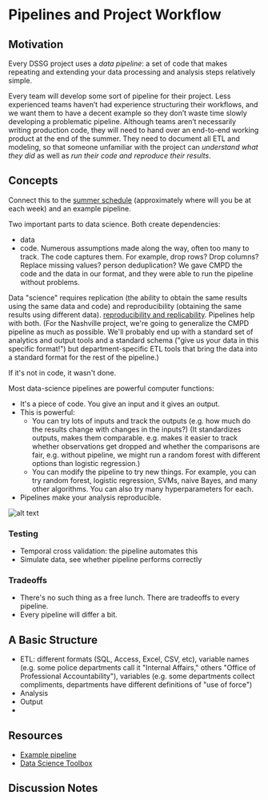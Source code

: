 # Pipelines and Project Workflow

## Motivation
Every DSSG project uses a *data pipeline*: a set of code that makes repeating and extending your data processing and analysis steps relatively simple.

Every team will develop some sort of pipeline for their project. Less experienced teams haven’t had experience structuring their workflows, and we want them to have a decent example so they don’t waste time slowly developing a problematic pipeline. Although teams aren’t necessarily writing production code, they will need to hand over an end-to-end working product at the end of the summer. They need to document all ETL and modeling, so that someone unfamiliar with the project can *understand what they did* as well as *run their code and reproduce their results*. 




## Concepts

Connect this to the [summer schedule](https://drive.google.com/file/d/0B785LvQJaoZMNktzekNrT1VhY2s/view) (approximately where will you be at each week) and an example pipeline.

Two important parts to data science. Both create dependencies:
* data
* code. Numerous assumptions made along the way, often too many to track. The code captures them. For example, drop rows? Drop columns? Replace missing values? person deduplication?
We gave CMPD the code and the data in our format, and they were able to run the pipeline without problems.


Data "science" requires replication (the ability to obtain the same results using the same data and code) and reproducibility (obtaining the same results using different data). [reproducibility and replicability](http://cogprints.org/7691/7/ICMLws09.pdf). Pipelines help with both. (For the Nashville project, we're going to generalize the CMPD pipeline as much as possible. We'll probably end up with a standard set of analytics and output tools and a standard schema ("give us your data in this specific format!") but department-specific ETL tools that bring the data into a standard format for the rest of the pipeline.)


If it's not in code, it wasn't done.

Most data-science pipelines are powerful computer functions:
* It's a piece of code. You give an input and it gives an output.
* This is powerful: 
  * You can try lots of inputs and track the outputs (e.g. how much do the results change with changes in the inputs?) (It standardizes outputs, makes them comparable. e.g. makes it easier to track whether observations get dropped and whether the comparisons are fair, e.g. without pipeline, we might run a random forest with different options than logistic regression.)
  * You can modify the pipeline to try new things. For example, you can try random forest, logistic regression, SVMs, naive Bayes, and many other algorithms. You can also try many hyperparameters for each.
* Pipelines make your analysis reproducible.


![alt text](https://www.lucidchart.com/publicSegments/view/6d86145d-48b4-44f7-bea1-e7dfbccd364f/image.png "Pipeline Diagram")


### Testing
* Temporal cross validation: the pipeline automates this
* Simulate data, see whether pipeline performs correctly 



### Tradeoffs
* There's no such thing as a free lunch. There are tradeoffs to every pipeline.
* Every pipeline will differ a bit. 



## A Basic Structure
* ETL: different formats (SQL, Access, Excel, CSV, etc), variable names (e.g. some police departments call it "Internal Affairs," others "Office of Professional Accountability"), variables (e.g. some departments collect compliments, departments have different definitions of "use of force")
* Analysis
* Output
*   



## Resources
* [Example pipeline](https//github.com/edublancas/ds-template)
* [Data Science Toolbox](http://datasciencetoolbox.org/)



## Discussion Notes

